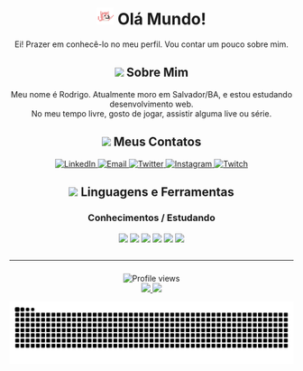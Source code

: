 <div align="center">
   <h1><img src="assets/img/dancingdog.gif" alt="cachorro dançando" width="30"> Olá Mundo! </h1>
      <p> 
         Ei! Prazer em conhecê-lo no meu perfil. Vou contar um pouco sobre mim.
      </p>
</div>

<div align="center">
   <h2><img src="https://media.giphy.com/media/3Ii2SW00oLZ8k/giphy.gif" height="30px"> Sobre Mim </h2>
      <p> 
         Meu nome é Rodrigo. Atualmente moro em Salvador/BA, e estou estudando desenvolvimento web.
         <br>
         No meu tempo livre, gosto de jogar, assistir alguma live ou série. 
      </p>
</div>

<div align="center">
   <h2><img src="https://media.giphy.com/media/l0IyjS5FXeMOtVMyY/giphy.gif" height="30px"> Meus Contatos </h2>
      <a href="https://www.linkedin.com/in/rodrigo-silva-496564240/" target"_blank">
         <img alt="LinkedIn" src="https://img.shields.io/badge/LinkedIn-0077B5?style=for-the-badge&logo=linkedin&logoColor=white" />
       </a>
       <a href="mailto:rodriigo.hora@outlook.com.br">
           <img alt="Email" src="https://img.shields.io/badge/Microsoft_Outlook-0078D4?style=for-the-badge&logo=microsoft-outlook&logoColor=white" target"_blank"/>
       </a>
      <a href="https://twitter.com/rdGxd" target"_blank">
         <img alt="Twitter" src="https://img.shields.io/badge/Twitter-1DA1F2?style=for-the-badge&logo=twitter&logoColor=white" target"_blank"/>
       </a>
       <a href="https://www.instagram.com/rdgxdd/" target"_blank">
           <img alt="Instagram" src="https://img.shields.io/badge/-Instagram-%23E4405F?style=for-the-badge&logo=instagram&logoColor=white" target"_blank"/>
       </a>
      <a href="https://www.twitch.tv/rdGxdd" target"_blank">
           <img alt="Twitch" src="https://img.shields.io/badge/Twitch-9146FF?style=for-the-badge&logo=twitch&logoColor=white" target"_blank"/>
      </a>
</div>


<div align="center">
  <h2><img src="https://media.giphy.com/media/UvPvsX9oMlMWs/giphy.gif" height="30px"> Linguagens e Ferramentas </h2>
   <p>
   <h3> Conhecimentos / Estudando </h3>
   </p>
   <img align="center" alt"rdG-HTML" src="https://img.shields.io/badge/HTML5-E34F26?style=for-the-badge&logo=html5&logoColor=white">
   <img align="center" alt"rdG-CSS" src="https://img.shields.io/badge/CSS3-1572B6?style=for-the-badge&logo=css3&logoColor=white">
   <img align="center" alt"rdG-JavaScript" src="https://img.shields.io/badge/JavaScript-F7DF1E?style=for-the-badge&logo=javascript&logoColor=black">
   <img align="center" alt"rdG-NodeJs" src="https://img.shields.io/badge/Node.js-43853D?style=for-the-badge&logo=node.js&logoColor=white">
   <img align="center" alt"rdG-TypeScript" src="https://img.shields.io/badge/TypeScript-007ACC?style=for-the-badge&logo=typescript&logoColor=white">
   <img align="center" alt"rdG-Git" src="https://img.shields.io/badge/-Git-222222?style=for-the-badge&logoColor=F05032">
</div>

<br>

---

###

<div align="center">
   <img src="https://komarev.com/ghpvc/?username=rdGxd&color=blueviolet" alt="Profile views" />
</div>

<div align="center">
  <a href="https://github.com/rdGxd">
  <img height="180em" src="https://github-readme-stats.vercel.app/api?username=rdGxd&include_all_commits&count_private=true&show_icons=true&theme=github_dark"/>
  <img height="180em" src="https://github-readme-stats.vercel.app/api/top-langs/?username=rdGxd&layout=compact&langs_count=7&theme=github_dark"/>
</div>

![Snake animation](https://github.com/rdGxd/rdGxd/blob/output/github-contribution-grid-snake.svg)

